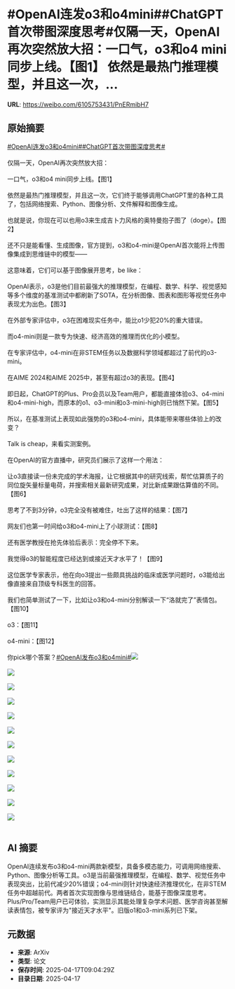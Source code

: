 # #OpenAI连发o3和o4mini##ChatGPT首次带图深度思考#仅隔一天，OpenAI再次突然放大招：一口气，o3和o4 mini同步上线。【图1】 依然是最热门推理模型，并且这一次，...

**URL**: https://weibo.com/6105753431/PnERmibH7

## 原始摘要

<a href="https://m.weibo.cn/search?containerid=231522type%3D1%26t%3D10%26q%3D%23OpenAI%E8%BF%9E%E5%8F%91o3%E5%92%8Co4mini%23&amp;extparam=%23OpenAI%E8%BF%9E%E5%8F%91o3%E5%92%8Co4mini%23" data-hide=""><span class="surl-text">#OpenAI连发o3和o4mini#</span></a><a href="https://m.weibo.cn/search?containerid=231522type%3D1%26t%3D10%26q%3D%23ChatGPT%E9%A6%96%E6%AC%A1%E5%B8%A6%E5%9B%BE%E6%B7%B1%E5%BA%A6%E6%80%9D%E8%80%83%23&amp;extparam=%23ChatGPT%E9%A6%96%E6%AC%A1%E5%B8%A6%E5%9B%BE%E6%B7%B1%E5%BA%A6%E6%80%9D%E8%80%83%23" data-hide=""><span class="surl-text">#ChatGPT首次带图深度思考#</span></a><br><br>仅隔一天，OpenAI再次突然放大招：<br><br>一口气，o3和o4 mini同步上线。【图1】  <br><br>依然是最热门推理模型，并且这一次，它们终于能够调用ChatGPT里的各种工具了，包括网络搜索、Python、图像分析、文件解释和图像生成。<br><br>也就是说，你现在可以也用o3来生成吉卜力风格的奥特曼抱子图了（doge）。【图2】<br><br>还不只是能看懂、生成图像，官方提到，o3和o4-mini是OpenAI首次能将上传图像集成到思维链中的模型——  <br><br>这意味着，它们可以基于图像展开思考，be like：<br><br>OpenAI表示，o3是他们目前最强大的推理模型，在编程、数学、科学、视觉感知等多个维度的基准测试中都刷新了SOTA，在分析图像、图表和图形等视觉任务中表现尤为出色。【图3】<br><br>在外部专家评估中，o3在困难现实任务中，能比o1少犯20%的重大错误。<br><br>而o4-mini则是一款专为快速、经济高效的推理而优化的小模型。<br><br>在专家评估中，o4-mini在非STEM任务以及数据科学领域都超过了前代的o3-mini。<br><br>在AIME 2024和AIME 2025中，甚至有超过o3的表现。【图4】<br><br>即日起，ChatGPT的Plus、Pro会员以及Team用户，都能直接体验o3、o4-mini和o4-mini-high，而原本的o1、o3-mini和o3-mini-high则已悄然下架。【图5】<br><br>所以，在基准测试上表现如此强势的o3和o4-mini，具体能带来哪些体验上的改变？<br><br>Talk is cheap，来看实测案例。<br><br>在OpenAI的官方直播中，研究员们展示了这样一个用法：  <br><br>让o3直接读一份未完成的学术海报，让它根据其中的研究线索，帮忙估算质子的同位旋矢量标量电荷，并搜索相关最新研究成果，对比新成果跟估算值的不同。【图6】<br><br>思考了不到3分钟，o3完全没有被难住，吐出了这样的结果：【图7】<br><br>网友们也第一时间给o3和o4-mini上了小球测试：【图8】  <br><br>还有医学教授在抢先体验后表示：完全停不下来。<br><br>我觉得o3的智能程度已经达到或接近天才水平了！【图9】<br><br>这位医学专家表示，他在向o3提出一些颇具挑战的临床或医学问题时，o3能给出像直接来自顶级专科医生的回答。<br><br>我们也简单测试了一下，比如让o3和o4-mini分别解读一下“洛就完了”表情包。【图10】<br><br>o3：【图11】<br><br>o4-mini：【图12】<br><br>你pick哪个答案？<a href="https://m.weibo.cn/search?containerid=231522type%3D1%26t%3D10%26q%3D%23OpenAI%E5%8F%91%E5%B8%83o3%E5%92%8Co4mini%23&amp;extparam=%23OpenAI%E5%8F%91%E5%B8%83o3%E5%92%8Co4mini%23" data-hide=""><span class="surl-text">#OpenAI发布o3和o4mini#</span></a><img style="" src="https://tvax1.sinaimg.cn/large/006Fd7o3gy1i0jnsnpckej30tl0k0n5l.jpg" referrerpolicy="no-referrer"><br><br><img style="" src="https://tvax1.sinaimg.cn/large/006Fd7o3gy1i0jnsnyh3jj30w90k049m.jpg" referrerpolicy="no-referrer"><br><br><img style="" src="https://tvax3.sinaimg.cn/large/006Fd7o3gy1i0jnsnjo82j30zk0fi426.jpg" referrerpolicy="no-referrer"><br><br><img style="" src="https://tvax2.sinaimg.cn/large/006Fd7o3gy1i0jnsns6ryj30zk0gu79f.jpg" referrerpolicy="no-referrer"><br><br><img style="" src="https://tvax4.sinaimg.cn/large/006Fd7o3gy1i0jnsmvi5jj30k00momyw.jpg" referrerpolicy="no-referrer"><br><br><img style="" src="https://tvax2.sinaimg.cn/large/006Fd7o3gy1i0jnso6vs7j30zk0k0dx5.jpg" referrerpolicy="no-referrer"><br><br><img style="" src="https://tvax2.sinaimg.cn/large/006Fd7o3gy1i0jnsoo6jkg30k00b9u0x.gif" referrerpolicy="no-referrer"><br><br><img style="" src="https://tvax2.sinaimg.cn/large/006Fd7o3gy1i0jnsrmfyqg30ks0bp4qr.gif" referrerpolicy="no-referrer"><br><br><img style="" src="https://tvax3.sinaimg.cn/large/006Fd7o3gy1i0jnt7j6gbj30wo0k0wng.jpg" referrerpolicy="no-referrer"><br><br><img style="" src="https://tvax1.sinaimg.cn/large/006Fd7o3gy1i0jnt805fdj30ud0k018a.jpg" referrerpolicy="no-referrer"><br><br><img style="" src="https://tvax3.sinaimg.cn/large/006Fd7o3gy1i0jnt6uc5mj30lg0k0787.jpg" referrerpolicy="no-referrer"><br><br><img style="" src="https://tvax3.sinaimg.cn/large/006Fd7o3gy1i0jnt7bef4j30zk0d7djb.jpg" referrerpolicy="no-referrer"><br><br>

## AI 摘要

OpenAI连续发布o3和o4-mini两款新模型，具备多模态能力，可调用网络搜索、Python、图像分析等工具。o3是当前最强推理模型，在编程、数学、视觉任务中表现突出，比前代减少20%错误；o4-mini则针对快速经济推理优化，在非STEM任务中超越前代。两者首次实现图像与思维链结合，能基于图像深度思考。Plus/Pro/Team用户已可体验，实测显示其能处理复杂学术问题、医学咨询甚至解读表情包，被专家评为"接近天才水平"。旧版o1和o3-mini系列已下架。

## 元数据

- **来源**: ArXiv
- **类型**: 论文
- **保存时间**: 2025-04-17T09:04:29Z
- **目录日期**: 2025-04-17
